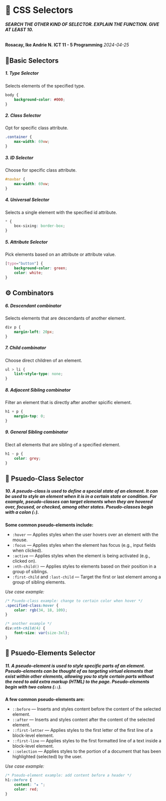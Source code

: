 # 🎨 CSS Selectors
###### **SEARCH THE OTHER KIND OF SELECTOR. EXPLAIN THE FUNCTION. GIVE AT LEAST 10.**

**Rosacay, Ike Andrie N.**
**ICT 11 - 5 Programming**
*2024-04-25*
## 🔧Basic Selectors

##### 1. Type Selector
Selects elements of the specified type.
```css
body {
	background-color: #000;
}
```
##### 2.  Class Selector
Opt for specific class attribute.
```css
.container {
	max-width: 69vw;
}
```
##### 3. ID Selector
Choose for specific class attribute.
```css
#navbar {
	max-width: 69vw;
}
```
##### 4. Universal Selector
Selects a single element with the specified id attribute.
```css
* {
	box-sixing: border-box;
}
```
##### 5. Attribute Selector
Pick elements based on an attribute or attribute value.
```css
[type="button"] {
    background-color: green;
    color: white;
}
```

## ⚙️ Combinators
##### 6. Descendant combinator
Selects elements that are descendants of another element.
```css
div p {
    margin-left: 20px;
}
```
##### 7. Child combinator
Choose direct children of an element.
```css
ul > li {
    list-style-type: none;
}
```
##### 8. Adjacent Sibling combinator
Filter an element that is directly after another spicific element.
```css
h1 + p {
    margin-top: 0;
}
```
##### 9. General Sibling combinator
Elect all elements that are sibling of a specified element.
```css
h1 ~ p {
    color: grey;
}
```
## 🧲 Psuedo-Class Selector
##### 10. A pseudo-class is used to define a special state of an element. It can be used to style an element when it is in a certain state or condition. For example, pseudo-classes can target elements when they are hovered over, focused, or checked, among other states. Pseudo-classes begin with a colon (`:`).

**Some common pseudo-elements include:**
- `:hover` — Applies styles when the user hovers over an element with the mouse.
- `:focus` — Applies styles when the element has focus (e.g., input fields when clicked).
- `:active` — Applies styles when the element is being activated (e.g., clicked on).
- `:nth-child()` — Applies styles to elements based on their position in a group of siblings.
- `:first-child` and `:last-child` — Target the first or last element among a group of sibling elements.

*Use case example:*
```css
/* Psuedo-class example: change to certain color when hover */
.specified-class:hover {
	color: rgb(34, 18, 109);
}

/* another example */
div:nth-child(4) {
	font-size: var(size-3xl);
}
```
## 🔗 Psuedo-Elements Selector
##### 11. A pseudo-element is used to style specific parts of an element. Pseudo-elements can be thought of as targeting virtual elements that exist within other elements, allowing you to style certain parts without the need to add extra markup (HTML) to the page. Pseudo-elements begin with two colons (`::`).

**A few common pseudo-elements are:**
- `::before` — Inserts and styles content before the content of the selected element.
- `::after` — Inserts and styles content after the content of the selected element.
- `::first-letter` — Applies styles to the first letter of the first line of a block-level element.
- `::first-line` — Applies styles to the first formatted line of a text inside a block-level element.
- `::selection` — Applies styles to the portion of a document that has been highlighted (selected) by the user.

*Use case example:*
```css
/* Pseudo-element example: add content before a header */
h1::before {
    content: "★ ";
    color: red;
}
```

